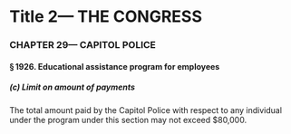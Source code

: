 
# Title 2— THE CONGRESS
### CHAPTER 29— CAPITOL POLICE
#### § 1926. Educational assistance program for employees
##### (c) Limit on amount of payments

The total amount paid by the Capitol Police with respect to any individual under the program under this section may not exceed $80,000.
